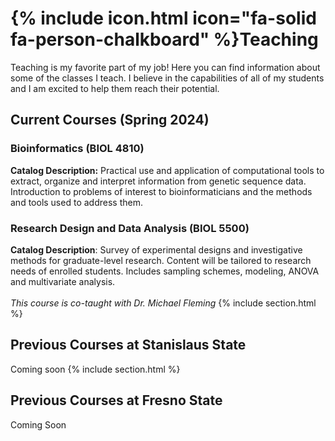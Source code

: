 # {% include icon.html icon="fa-solid fa-person-chalkboard" %}Teaching

Teaching is my favorite part of my job! Here you can find information about some of the classes I teach. I believe in the capabilities of all of my students and I am excited to help them reach their potential.



## Current Courses (Spring 2024)

### Bioinformatics (BIOL 4810) 

<b>Catalog Description:</b> Practical use and application of computational tools to extract, organize and interpret information from genetic sequence data. Introduction to problems of interest to bioinformaticians and the methods and tools used to address them. 


### Research Design and Data Analysis (BIOL 5500)
  
<b>Catalog Description</b>: Survey of experimental designs and investigative methods for graduate-level research.  Content will be tailored to research needs of enrolled students. Includes sampling schemes, modeling, ANOVA and multivariate analysis.  <br><br>
<i>This course is co-taught with Dr. Michael Fleming</i>
{% include section.html %}

## Previous Courses at Stanislaus State

Coming soon
{% include section.html %}

## Previous Courses at Fresno State

Coming Soon
